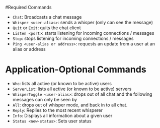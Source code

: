 #Required Commands
 - `Chat`: Broadcasts a chat message
 - `Whisper <user-alias>`: sends a whisper (only <user-alias> can see the message)
 - `Quit` or `Exit`: quits the chat client
 - `Listen <port>`: starts listening for incoming connections / messages
 - `Stop`: stops listening for incoming connections / messages
 - `Ping <user-alias or address>`: requests an update from a user at an alias or address

# Application-Optional Commands
 - `Who`: lists all active (or known to be active) users
 - `ServerList`: lists all active (or known to be active) servers
 - `WhisperToggle <user-alias>`: drops out of all chat and the following messages can only be seen by <user-alias>
 - `All`: drops out of whisper mode, and back in to all chat.
 - `Reply`: Replies to the most recent whisperer
 - `Info`: Displays all information about a given user
 - `Status <new-status>`: Sets user status
